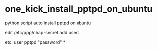 one_kick_install_pptpd_on_ubuntu
================================

python script auto install pptpd on ubuntu

edit /etc/ppp/chap-secret add users

etc: user   pptpd   "password"    *
